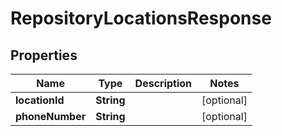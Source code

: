 

# RepositoryLocationsResponse


## Properties

| Name | Type | Description | Notes |
|------------ | ------------- | ------------- | -------------|
|**locationId** | **String** |  |  [optional] |
|**phoneNumber** | **String** |  |  [optional] |



